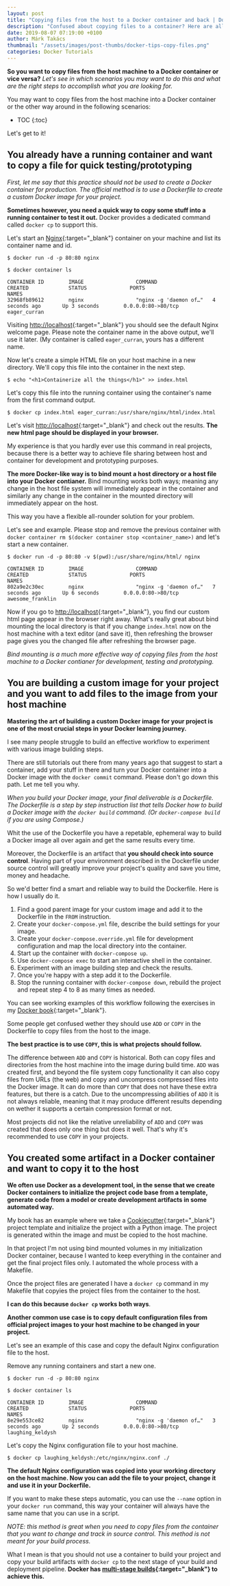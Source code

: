 ```yaml
---
layout: post
title: "Copying files from the host to a Docker container and back | Docker tips"
description: "Confused about copying files to a container? Here are all the scenarios and solutions."
date: 2019-08-07 07:19:00 +0100
author: Márk Takács
thumbnail: "/assets/images/post-thumbs/docker-tips-copy-files.png"
categories: Docker Tutorials 
---
```

**So you want to copy files from the host machine to a Docker container or vice versa?** _Let's see in which scenarios you may want to do this and what are the right steps to accomplish what you are looking for._

You may want to copy files from the host machine into a Docker container or the other way around in the following scenarios:

 * TOC
{:toc}

Let's get to it!

## You already have a running container and want to copy a file for quick testing/prototyping

_First, let me say that this practice should not be used to create a Docker container for production. The official method is to use a Dockerfile to create a custom Docker image for your project._

**Sometimes however, you need a quick way to copy some stuff into a running container to test it out.** Docker provides a dedicated command called `docker cp` to support this.

Let's start an [Nginx](https://www.nginx.com/){:target="_blank"} container on your machine and list its container name and id.

```shell
$ docker run -d -p 80:80 nginx

$ docker container ls

CONTAINER ID        IMAGE                 COMMAND                  CREATED             STATUS              PORTS                                              NAMES
32968fb89612        nginx                 "nginx -g 'daemon of…"   4 seconds ago       Up 3 seconds        0.0.0.0:80->80/tcp                                 eager_curran
```

Visiting [http://localhost](http://localhost){:target="_blank"} you should see the default Nginx welcome page. Please note the container name in the above output, we'll use it later. (My container is called `eager_curran`, yours has a different name.


Now let's create a simple HTML file on your host machine in a new directory. We'll copy this file into the container in the next step.

```shell
$ echo "<h1>Containerize all the things</h1>" >> index.html

```

Let's copy this file into the running container using the container's name from the first command output.

```shell
$ docker cp index.html eager_curran:/usr/share/nginx/html/index.html
```

Let's visit [http://localhost](http://localhost){:target="_blank"} and check out the results. **The new html page should be displayed in your browser.**

My experience is that you hardly ever use this command in real projects, because there is a better way to achieve file sharing between host and container for development and prototyping purposes. 

**The more Docker-like way is to bind mount a host directory or a host file into your Docker contianer.** Bind mounting works both ways; meaning any change in the host file system will immediately appear in the container and similarly any change in the container in the mounted directory will immediately appear on the host.

This way you have a flexible all-rounder solution for your problem.

Let's see and example. Please stop and remove the previous container with `docker container rm $(docker container stop <container_name>)` and let's start a new container.

```shell
$ docker run -d -p 80:80 -v $(pwd):/usr/share/nginx/html/ nginx

CONTAINER ID        IMAGE                 COMMAND                  CREATED             STATUS              PORTS                                              NAMES
802a9e2c30ec        nginx                 "nginx -g 'daemon of…"   7 seconds ago       Up 6 seconds        0.0.0.0:80->80/tcp                                 awesome_franklin
```

Now if you go to [http://localhost](http://localhost){:target="_blank"}, you find our custom html page appear in the browser right away. What's really great about bind mounting the local directory is that if you change `index.html` now on the host machine with a text editor (and save it), then refreshing the browser page gives you the changed file after refreshing the browser page.

_Bind mounting is a much more effective way of copying files from the host machine to a Docker contianer for development, testing and prototyping._

## You are building a custom image for your project and you want to add files to the image from your host machine

**Mastering the art of building a custom Docker image for your project is one of the most crucial steps in your Docker learning journey.**

I see many people struggle to build an effective workflow to experiment with various image building steps.

There are still tutorials out there from many years ago that suggest to start a container, add your stuff in there and turn your Docker container into a Docker image with the `docker commit` command. Please don't go down this path. Let me tell you why.

_When you build your Docker image, your final deliverable is a Dockerfile. The Dockerfile is a step by step instruction list that tells Docker how to build a Docker image with the `docker build` command. (Or `docker-compose build` if you are using Compose.)_

Whit the use of the Dockerfile you have a repetable, ephemeral way to build a Docker image all over again and get the same results every time. 

Moreover, the Dockerfile is an artifact that **you should check into source control**. Having part of your environment described in the Dockerfile under source control will greatly improve your project's quality and save you time, money and headache.

So we'd better find a smart and reliable way to build the Dockerfile. Here is how I usually do it.

1. Find a good parent image for your custom image and add it to the Dockerfile in the `FROM` instruction.
2. Create your `docker-compose.yml` file, describe the build settings for your image.
3. Create your `docker-compose.override.yml` file for development configuration and map the local directory into the container.
4. Start up the container with `docker-compose up`.
5. Use `docker-compose exec` to start an interactive shell in the container.
6. Experiment with an image building step and check the results.
7. Once you're happy with a step add it to the Dockerfile.
8. Stop the running container with `docker-compose down`, rebuild the project and repeat step 4 to 8 as many times as needed.

You can see working examples of this workflow following the exercises in my [Docker book](http://localhost:4000/get-started-with-docker-in-your-projects-through-examples){:target="_blank"}.

Some people get confused wether they should use `ADD` or `COPY` in the Dockerfile to copy files from the host to the image. 

**The best practice is to use `COPY`, this is what projects should follow.**

The difference between `ADD` and `COPY` is historical. Both can copy files and directories from the host machine into the image during build time. `ADD` was created first, and beyond the file system copy functionality it can also copy files from URLs (the web) and copy and uncompress compressed files into the Docker image. It can do more than `COPY` that does not have these extra features, but there is a catch. Due to the uncompressing abilities of `ADD` it is not always reliable, meaning that it may produce different results depending on wether it supports a certain compression format or not.

Most projects did not like the relative unreliability of `ADD` and `COPY` was created that does only one thing but does it well. That's why it's recommended to use `COPY` in your projects.

## You created some artifact in a Docker container and want to copy it to the host

**We often use Docker as a development tool, in the sense that we create Docker containers to initialize the project code base from a template, generate code from a model or create development artifacts in some automated way.**

My book has an example where we take a [Cookiecutter](https://github.com/cookiecutter/cookiecutter){:target="_blank"} project template and initialize the project with a Python image. The project is generated within the image and must be copied to the host machine.

In that project I'm not using bind mounted volumes in my initialization Docker container, because I wanted to keep everything in the container and get the final project files only. I automated the whole process with a Makefile.

Once the project files are generated I have a `docker cp` command in my Makefile that copyies the project files from the container to the host. 

**I can do this because `docker cp` works both ways**.

**Another common use case is to copy default configuration files from official project images to your host machine to be changed in your project.**

Let's see an example of this case and copy the default Nginx configuration file to the host.

Remove any running containers and start a new one.

```shell
$ docker run -d -p 80:80 nginx

$ docker container ls

CONTAINER ID        IMAGE                 COMMAND                  CREATED             STATUS              PORTS                                              NAMES
8e29e553ce82        nginx                 "nginx -g 'daemon of…"   3 seconds ago       Up 2 seconds        0.0.0.0:80->80/tcp                                 laughing_keldysh
```

Let's copy the Nginx configuration file to your host machine.

```shell
$ docker cp laughing_keldysh:/etc/nginx/nginx.conf ./
```

**The default Nginx configuration was copied into your working directory on the host machine. Now you can add the file to your project, change it and use it in your Dockerfile.**

If you want to make these steps automatic, you can use the `--name` option in your `docker run` command, this way your container will always have the same name that you can use in a script.

_NOTE: this method is great when you need to copy files from the container that you want to change and track in source control. This method is not meant for your build process._

What I mean is that you should not use a container to build your project and copy your build artifacts with `docker cp` to the next stage of your build and deployment pipeline. **Docker has [multi-stage builds](https://docs.docker.com/develop/develop-images/multistage-build/){:target="_blank"} to achieve this.**
